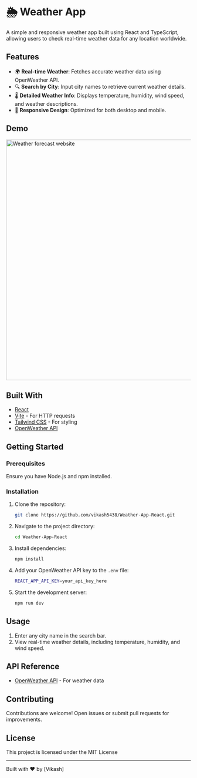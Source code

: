 # 🌦️ Weather App

A simple and responsive weather app built using React and TypeScript, allowing users to check real-time weather data for any location worldwide.

## Features

- 🌍 **Real-time Weather**: Fetches accurate weather data using OpenWeather API.
- 🔍 **Search by City**: Input city names to retrieve current weather details.
- 🌡️ **Detailed Weather Info**: Displays temperature, humidity, wind speed, and weather descriptions.
- 📱 **Responsive Design**: Optimized for both desktop and mobile.

## Demo
<img width="655" alt="Weather forecast website" src="https://github.com/user-attachments/assets/3a4ba5e2-f833-4d64-b9a9-6dfc2c2b1ba5">



## Built With

- [React](https://reactjs.org/)
- [Vite](https://vitejs.dev/) - For HTTP requests
- [Tailwind CSS](https://tailwindcss.com/) - For styling
- [OpenWeather API](https://openweathermap.org/api)

## Getting Started

### Prerequisites

Ensure you have Node.js and npm installed.

### Installation

1. Clone the repository:
    ```bash
    git clone https://github.com/vikash5438/Weather-App-React.git
    ```
2. Navigate to the project directory:
    ```bash
    cd Weather-App-React
    ```
3. Install dependencies:
    ```bash
    npm install
    ```
4. Add your OpenWeather API key to the `.env` file:
    ```bash
    REACT_APP_API_KEY=your_api_key_here
    ```
5. Start the development server:
    ```bash
    npm run dev
    ```

## Usage

1. Enter any city name in the search bar.
2. View real-time weather details, including temperature, humidity, and wind speed.

## API Reference

- [OpenWeather API](https://openweathermap.org/api) - For weather data

## Contributing

Contributions are welcome! Open issues or submit pull requests for improvements.

## License

This project is licensed under the MIT License 

---

Built with ❤️ by [Vikash]
